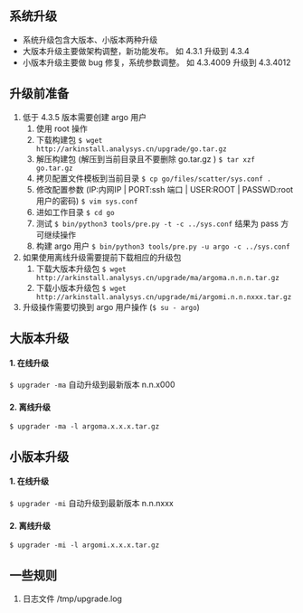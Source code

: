 ## 系统升级
  * 系统升级包含大版本、小版本两种升级
  * 大版本升级主要做架构调整，新功能发布。 如 4.3.1 升级到 4.3.4
  * 小版本升级主要做 bug 修复，系统参数调整。 如 4.3.4009 升级到 4.3.4012
## 升级前准备
1. 低于 4.3.5 版本需要创建 argo 用户
    1. 使用 root 操作
    1. 下载构建包 `$ wget http://arkinstall.analysys.cn/upgrade/go.tar.gz`
    1. 解压构建包 (解压到当前目录且不要删除 go.tar.gz ) `$ tar xzf go.tar.gz` 
    1. 拷贝配置文件模板到当前目录  `$ cp go/files/scatter/sys.conf .` 
    1. 修改配置参数 (IP:内网IP | PORT:ssh 端口 | USER:ROOT | PASSWD:root 用户的密码) `$ vim sys.conf`
    1. 进如工作目录 `$ cd go`
    1. 测试 `$ bin/python3 tools/pre.py -t -c ../sys.conf`  结果为 pass 方可继续操作
    1. 构建 argo 用户 `$ bin/python3 tools/pre.py -u argo -c ../sys.conf`
1. 如果使用离线升级需要提前下载相应的升级包
    1. 下载大版本升级包 `$ wget http://arkinstall.analysys.cn/upgrade/ma/argoma.n.n.n.tar.gz`
    1. 下载小版本升级包 `$ wget http://arkinstall.analysys.cn/upgrade/mi/argomi.n.n.nxxx.tar.gz`
1. 升级操作需要切换到 argo 用户操作 (`$ su - argo`)
## 大版本升级
#### 1. 在线升级  
`$ upgrader -ma`    自动升级到最新版本 n.n.x000
#### 2. 离线升级  
`$ upgrader -ma -l argoma.x.x.x.tar.gz`
## 小版本升级
#### 1. 在线升级  
`$ upgrader -mi`     自动升级到最新版本 n.n.nxxx
#### 2. 离线升级  
`$ upgrader -mi -l argomi.x.x.x.tar.gz`  
## 一些规则
1. 日志文件 /tmp/upgrade.log

